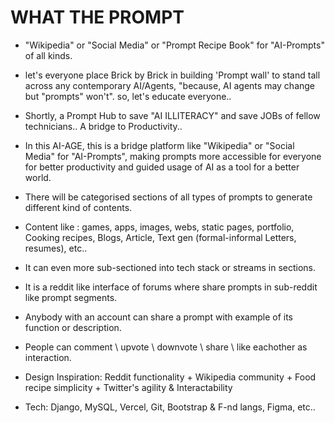 # WHAT THE PROMPT 
- "Wikipedia" or "Social Media" or "Prompt Recipe Book" for "AI-Prompts" of all kinds.
- let's everyone place Brick by Brick in building 'Prompt wall' to stand tall across any contemporary AI/Agents, "because, AI agents may change but "prompts" won't". so, let's educate everyone..



- Shortly, a Prompt Hub to save "AI ILLITERACY" and save JOBs of fellow technicians.. A bridge to Productivity..
- In this AI-AGE, this is a bridge platform like "Wikipedia" or "Social Media" for "AI-Prompts", making prompts more accessible for everyone for better productivity and guided usage of AI as a tool for a better world.

- There will be categorised sections of all types of prompts to generate different kind of contents.

- Content like :
games,
apps,
images,
webs,
static pages,
portfolio,
Cooking recipes,
Blogs,
Article,
Text gen (formal-informal
Letters,
resumes), etc..

- It can even more sub-sectioned into tech stack or streams in sections.

- It is a reddit like interface of forums where share prompts in sub-reddit like prompt segments.

- Anybody with an account can share a prompt with example of its function or description.

- People can comment \ upvote \ downvote \ share \ like eachother as interaction.


- Design Inspiration:
Reddit functionality + Wikipedia community + Food recipe simplicity + Twitter's agility & Interactability

- Tech: Django, MySQL, Vercel, Git, Bootstrap & F-nd langs, Figma, etc..
